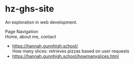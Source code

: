 # hz-ghs-site
An exploration in web development. <br>

Page Navigation <br>
Home, about me, contact <br>
- https://hannah.gunnhigh.school/ <br>
How many slices: retrieves pizzas based on user requests <br>
- https://hannah.gunnhigh.school/howmanyslices.html <br>
